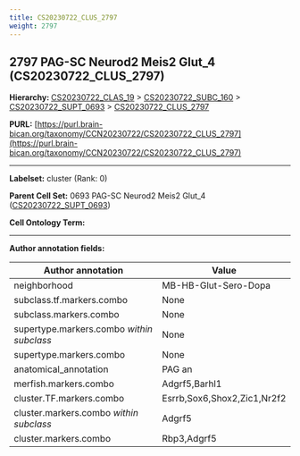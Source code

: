 ```yaml
---
title: CS20230722_CLUS_2797
weight: 2797
---
```

## 2797 PAG-SC Neurod2 Meis2 Glut_4 (CS20230722_CLUS_2797)
<b>Hierarchy: </b>
[CS20230722_CLAS_19](../CS20230722_CLAS_19) >
[CS20230722_SUBC_160](../CS20230722_SUBC_160) >
[CS20230722_SUPT_0693](../CS20230722_SUPT_0693) >
[CS20230722_CLUS_2797](../CS20230722_CLUS_2797)

**PURL:** [https://purl.brain-bican.org/taxonomy/CCN20230722/CS20230722_CLUS_2797](https://purl.brain-bican.org/taxonomy/CCN20230722/CS20230722_CLUS_2797)

---


**Labelset:** cluster (Rank: 0)

**Parent Cell Set:** 0693 PAG-SC Neurod2 Meis2 Glut_4 ([CS20230722_SUPT_0693](../CS20230722_SUPT_0693))



**Cell Ontology Term:** 

[MARKER GENES.]: #


---

[TRANSFERRED ANNOTATIONS.]: #


[AUTHOR ANNOTATION FIELDS.]: #


**Author annotation fields:**

| Author annotation | Value |
|-------------------|-------|
|neighborhood|MB-HB-Glut-Sero-Dopa|
|subclass.tf.markers.combo|None|
|subclass.markers.combo|None|
|supertype.markers.combo _within subclass_|None|
|supertype.markers.combo|None|
|anatomical_annotation|PAG an|
|merfish.markers.combo|Adgrf5,Barhl1|
|cluster.TF.markers.combo|Esrrb,Sox6,Shox2,Zic1,Nr2f2|
|cluster.markers.combo _within subclass_|Adgrf5|
|cluster.markers.combo|Rbp3,Adgrf5|

